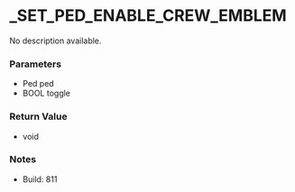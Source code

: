 # _SET_PED_ENABLE_CREW_EMBLEM

No description available.

### Parameters
* Ped ped
* BOOL toggle

### Return Value
* void

### Notes
* Build: 811

